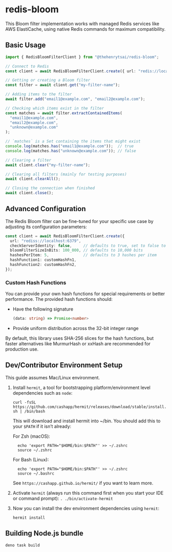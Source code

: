 # redis-bloom
This Bloom filter implementation works with managed Redis services like AWS ElastiCache, using native Redis commands for maximum compatibility.

## Basic Usage

```ts
import { RedisBloomFilterClient } from "@thehenrytsai/redis-bloom";

// Connect to Redis
const client = await RedisBloomFilterClient.create({ url: "redis://localhost:6379" });

// Getting or creating a Bloom filter
const filter = await client.get("my-filter-name");

// Adding items to the filter
await filter.add("email1@example.com", "email2@example.com");

// Checking which items exist in the filter
const matches = await filter.extractContainedItems(
  "email1@example.com", 
  "email2@example.com",
  "unknown@example.com"
);

// `matches` is a Set containing the items that might exist
console.log(matches.has("email1@example.com"));  // true
console.log(matches.has("unknown@example.com")); // false

// Clearing a filter
await client.clear("my-filter-name");

// Clearing all filters (mainly for testing purposes)
await client.clearAll();

// Closing the connection when finished
await client.close();
```

## Advanced Configuration
The Redis Bloom filter can be fine-tuned for your specific use case by adjusting its configuration parameters:

```ts
const client = await RedisBloomFilterClient.create({
  url: "rediss://localhost:6379",
  checkServerIdentity: false,     // defaults to true, set to false to skip server cert verification
  bloomFilterSizeInBits: 100_000, // defaults to 10,000 bits
  hashesPerItem: 5,               // defaults to 3 hashes per item
  hashFunction1: customHashFn1,
  hashFunction2: customHashFn2,
});
```

### Custom Hash Functions

You can provide your own hash functions for special requirements or better performance. The provided hash functions should:

- Have the following signature

   ```ts
   (data: string) => Promise<number>
   ```

- Provide uniform distribution across the 32-bit integer range

By default, this library uses SHA-256 slices for the hash functions, but faster alternatives like MurmurHash or xxHash are recommended for production use.



## Dev/Contributor Environment Setup

This guide assumes Mac/Linux environment.

1. Install `hermit`, a tool for bootstrapping platform/environment level dependencies such as `node`:

   `curl -fsSL https://github.com/cashapp/hermit/releases/download/stable/install.sh | /bin/bash`

   This will download and install hermit into ~/bin. You should add this to your `$PATH` if it isn’t already:

   For Zsh (macOS):

   ```
     echo 'export PATH="$HOME/bin:$PATH"' >> ~/.zshrc
     source ~/.zshrc
   ```

   For Bash (Linux):

   ```
     echo 'export PATH="$HOME/bin:$PATH"' >> ~/.zshrc
     source ~/.bashrc
   ```
   
   See `https://cashapp.github.io/hermit/` if you want to learn more.

1. Activate `hermit` (always run this command first when you start your IDE or command prompt):
   `. ./bin/activate-hermit`

1. Now you can install the dev environment dependencies using `hermit`:

   `hermit install`

## Building Node.js bundle

`deno task build`